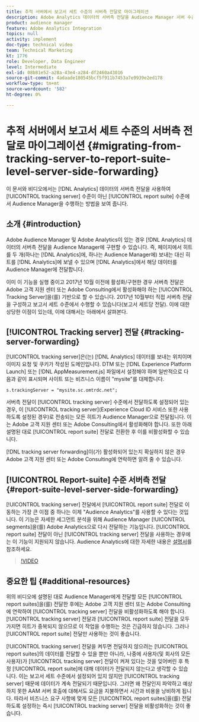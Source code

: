 ```yaml
---
title: 추적 서버에서 보고서 세트 수준의 서버측 전달로 마이그레이션
description: Adobe Analytics 데이터의 서버측 전달을 Audience Manager 서버 수준이 아닌 보고서 세트 수준에서 추적하는 방법에 대해 알아봅니다.
product: audience manager
feature: Adobe Analytics Integration
topics: null
activity: implement
doc-type: technical video
team: Technical Marketing
kt: 1776
role: Developer, Data Engineer
level: Intermediate
exl-id: 08b81e52-a28a-43e4-a284-df2460a43016
source-git-commit: 4adaade180545bcf5f911b7453a7e9939e2ed178
workflow-type: tm+mt
source-wordcount: '582'
ht-degree: 0%

---
```


# 추적 서버에서 보고서 세트 수준의 서버측 전달로 마이그레이션 {#migrating-from-tracking-server-to-report-suite-level-server-side-forwarding}

이 문서와 비디오에서는 [!DNL Analytics] 데이터의 서버측 전달을 사용하여 [!UICONTROL tracking server] 수준이 아닌 [!UICONTROL report suite] 수준에서 Audience Manager을 수행하는 방법을 보여 줍니다.

## 소개 {#introduction}

Adobe Audience Manager 및 Adobe Analytics이 있는 경우 [!DNL Analytics] 데이터의 서버측 전달을 Audience Manager에 구현할 수 있습니다. 즉, 페이지에서 히트를 두 개(하나는 [!DNL Analytics]에, 하나는 Audience Manager에) 보내는 대신 히트를 [!DNL Analytics]에 보낼 수 있으며 [!DNL Analytics]에서 해당 데이터를 Audience Manager에 전달합니다.

이미 이 기능을 실행 중이고 2017년 10월 이전에 활성화/구현한 경우 서버측 전달은 Adobe 고객 지원 센터 또는 Adobe Consulting에서 활성화해야 하는 [!UICONTROL Tracking Server]을(를) 기반으로 할 수 있습니다. 2017년 10월부터 직접 서버측 전달을 구성하고 보고서 세트 수준에서 수행할 수 있습니다(보고서 세트당 전달). 이에 대한 상당한 이점이 있는데, 이에 대해서는 아래에서 살펴본다.

## [!UICONTROL Tracking server] 전달 {#tracking-server-forwarding}

[!UICONTROL tracking server]은(는) [!DNL Analytics] 데이터를 보내는 위치이며 이미지 요청 및 쿠키가 작성된 도메인입니다. DTM 또는 [!DNL Experience Platform Launch] 또는 [!DNL AppMeasurement.js] 파일에서 설정해야 하며 일반적으로 다음과 같이 표시되며 사이트 또는 비즈니스 이름이 &quot;mysite&quot;를 대체합니다.

`s.trackingServer = "mysite.sc.omtrdc.net";`

서버측 전달이 [!UICONTROL tracking server] 수준에서 전달하도록 설정되어 있는 경우, 이 [!UICONTROL tracking server](Experience Cloud ID 서비스 또한 사용하도록 설정된 경우)로 전송되는 모든 히트가 Audience Manager으로 전달됩니다. 이는 Adobe 고객 지원 센터 또는 Adobe Consulting에서 활성화해야 합니다. 또한 아래 설명된 대로 [!UICONTROL report suite] 전달로 전환한 후 이를 비활성화할 수 있습니다.

[!DNL tracking server forwarding]이(가) 활성화되어 있는지 확실하지 않은 경우 Adobe 고객 지원 센터 또는 Adobe Consulting에 연락하면 알려 줄 수 있습니다.

## [!UICONTROL Report-suite] 수준 서버측 전달 {#report-suite-level-server-side-forwarding}

[!UICONTROL tracking server] 전달에서 [!UICONTROL report suite] 전달로 이동하는 가장 큰 이점 중 하나는 이제 &quot;Audience Analytics&quot;를 사용할 수 있다는 것입니다. 이 기능은 자세한 세그먼트 분석을 위해 Audience Manager [!UICONTROL segments]을(를) Adobe Analytics으로 다시 전달하는 기능입니다. [!UICONTROL report suite] 전달이 아닌 [!UICONTROL tracking server] 전달을 사용하는 경우에는 이 기능이 지원되지 않습니다. Audience Analytics에 대한 자세한 내용은 [설명서](https://experienceleague.adobe.com/docs/analytics/integration/audience-analytics/mc-audiences-aam.html)를 참조하세요.

>[!VIDEO](https://video.tv.adobe.com/v/23701/?quality=12)

## 중요한 팁 {#additional-resources}

위의 비디오에 설명된 대로 Audience Manager에게 전달할 모든 [!UICONTROL report suites]을(를) 전달한 후에는 Adobe 고객 지원 센터 또는 Adobe Consulting에 연락하여 [!UICONTROL tracking server] 전달을 비활성화하도록 해야 합니다. [!UICONTROL tracking server] 전달과 [!UICONTROL report suite] 전달을 모두 가지면 히트가 중복되지 않으므로 이 작업을 수행하는 것은 긴급하지 않습니다. 그러나 [!UICONTROL report suite] 전달만 사용하는 것이 좋습니다.

[!UICONTROL tracking server] 전달을 켜두면 전달하지 않으려는 [!UICONTROL report suites]의 데이터를 전달할 수 있을 뿐만 아니라, 나중에 사용자(및 회사의 모든 사용자)가 [!UICONTROL tracking server] 전달이 켜져 있다는 것을 잊어버린 후 특정 [!UICONTROL report suite]에 대해 데이터가 전달되지 않는다고 생각할 수 있습니다. 이는 보고서 세트 수준에서 설정되어 있지 않지만 [!UICONTROL tracking server] 때문에 데이터가 계속 전달되기 때문입니다. 그러면 왜 전달인지 파악하고 예상하지 못한 AAM 서버 호출에 대해서도 요금을 지불하면서 시간과 비용을 낭비하게 됩니다. 따라서 비즈니스 요구 사항에 맞게 모든 [!UICONTROL report suites]을(를) 전달하도록 설정하는 즉시 [!UICONTROL tracking server] 전달을 비활성화하는 것이 좋습니다.

